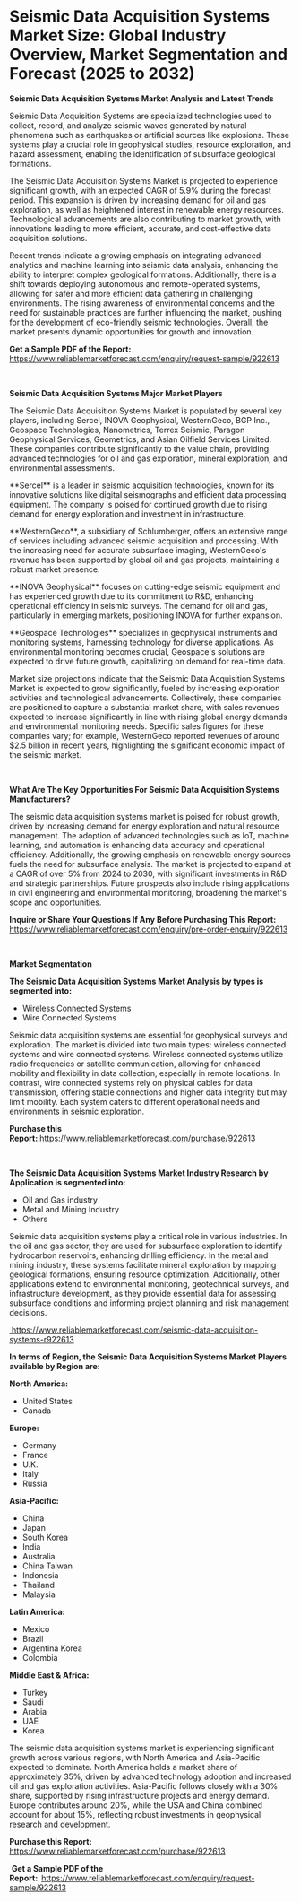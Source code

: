 <p><h1>Seismic Data Acquisition Systems Market Size: Global Industry Overview, Market Segmentation and Forecast (2025 to 2032)</h1></p><p><strong>Seismic Data Acquisition Systems Market Analysis and Latest Trends</strong></p>
<p><p>Seismic Data Acquisition Systems are specialized technologies used to collect, record, and analyze seismic waves generated by natural phenomena such as earthquakes or artificial sources like explosions. These systems play a crucial role in geophysical studies, resource exploration, and hazard assessment, enabling the identification of subsurface geological formations.</p><p>The Seismic Data Acquisition Systems Market is projected to experience significant growth, with an expected CAGR of 5.9% during the forecast period. This expansion is driven by increasing demand for oil and gas exploration, as well as heightened interest in renewable energy resources. Technological advancements are also contributing to market growth, with innovations leading to more efficient, accurate, and cost-effective data acquisition solutions.</p><p>Recent trends indicate a growing emphasis on integrating advanced analytics and machine learning into seismic data analysis, enhancing the ability to interpret complex geological formations. Additionally, there is a shift towards deploying autonomous and remote-operated systems, allowing for safer and more efficient data gathering in challenging environments. The rising awareness of environmental concerns and the need for sustainable practices are further influencing the market, pushing for the development of eco-friendly seismic technologies. Overall, the market presents dynamic opportunities for growth and innovation.</p></p>
<p><strong>Get a Sample PDF of the Report:&nbsp;</strong> <a href="https://www.reliablemarketforecast.com/enquiry/request-sample/922613?utm_campaign=2947&utm_medium=2&utm_source=Github&utm_content=ia&utm_term=18042025&utm_id=seismic-data-acquisition-systems">https://www.reliablemarketforecast.com/enquiry/request-sample/922613</a></p>
<p>&nbsp;</p>
<p><strong>Seismic Data Acquisition Systems Major Market Players</strong></p>
<p><p>The Seismic Data Acquisition Systems Market is populated by several key players, including Sercel, INOVA Geophysical, WesternGeco, BGP Inc., Geospace Technologies, Nanometrics, Terrex Seismic, Paragon Geophysical Services, Geometrics, and Asian Oilfield Services Limited. These companies contribute significantly to the value chain, providing advanced technologies for oil and gas exploration, mineral exploration, and environmental assessments.</p><p>**Sercel** is a leader in seismic acquisition technologies, known for its innovative solutions like digital seismographs and efficient data processing equipment. The company is poised for continued growth due to rising demand for energy exploration and investment in infrastructure.</p><p>**WesternGeco**, a subsidiary of Schlumberger, offers an extensive range of services including advanced seismic acquisition and processing. With the increasing need for accurate subsurface imaging, WesternGeco's revenue has been supported by global oil and gas projects, maintaining a robust market presence.</p><p>**INOVA Geophysical** focuses on cutting-edge seismic equipment and has experienced growth due to its commitment to R&D, enhancing operational efficiency in seismic surveys. The demand for oil and gas, particularly in emerging markets, positioning INOVA for further expansion.</p><p>**Geospace Technologies** specializes in geophysical instruments and monitoring systems, harnessing technology for diverse applications. As environmental monitoring becomes crucial, Geospace's solutions are expected to drive future growth, capitalizing on demand for real-time data.</p><p>Market size projections indicate that the Seismic Data Acquisition Systems Market is expected to grow significantly, fueled by increasing exploration activities and technological advancements. Collectively, these companies are positioned to capture a substantial market share, with sales revenues expected to increase significantly in line with rising global energy demands and environmental monitoring needs. Specific sales figures for these companies vary; for example, WesternGeco reported revenues of around $2.5 billion in recent years, highlighting the significant economic impact of the seismic market.</p></p>
<p>&nbsp;</p>
<p><strong>What Are The Key Opportunities For Seismic Data Acquisition Systems Manufacturers?</strong></p>
<p><p>The seismic data acquisition systems market is poised for robust growth, driven by increasing demand for energy exploration and natural resource management. The adoption of advanced technologies such as IoT, machine learning, and automation is enhancing data accuracy and operational efficiency. Additionally, the growing emphasis on renewable energy sources fuels the need for subsurface analysis. The market is projected to expand at a CAGR of over 5% from 2024 to 2030, with significant investments in R&D and strategic partnerships. Future prospects also include rising applications in civil engineering and environmental monitoring, broadening the market's scope and opportunities.</p></p>
<p><strong>Inquire or Share Your Questions If Any Before Purchasing This Report:</strong> <a href="https://www.reliablemarketforecast.com/enquiry/pre-order-enquiry/922613?utm_campaign=2947&utm_medium=2&utm_source=Github&utm_content=ia&utm_term=18042025&utm_id=seismic-data-acquisition-systems">https://www.reliablemarketforecast.com/enquiry/pre-order-enquiry/922613</a></p>
<p>&nbsp;</p>
<p><strong>Market Segmentation</strong></p>
<p><strong>The Seismic Data Acquisition Systems Market Analysis by types is segmented into:</strong></p>
<p><ul><li>Wireless Connected Systems</li><li>Wire Connected Systems</li></ul></p>
<p><p>Seismic data acquisition systems are essential for geophysical surveys and exploration. The market is divided into two main types: wireless connected systems and wire connected systems. Wireless connected systems utilize radio frequencies or satellite communication, allowing for enhanced mobility and flexibility in data collection, especially in remote locations. In contrast, wire connected systems rely on physical cables for data transmission, offering stable connections and higher data integrity but may limit mobility. Each system caters to different operational needs and environments in seismic exploration.</p></p>
<p><strong>Purchase this Report:&nbsp;</strong><a href="https://www.reliablemarketforecast.com/purchase/922613?utm_campaign=2947&utm_medium=2&utm_source=Github&utm_content=ia&utm_term=18042025&utm_id=seismic-data-acquisition-systems">https://www.reliablemarketforecast.com/purchase/922613</a></p>
<p>&nbsp;</p>
<p><strong>The Seismic Data Acquisition Systems Market Industry Research by Application is segmented into:</strong></p>
<p><ul><li>Oil and Gas industry</li><li>Metal and Mining Industry</li><li>Others</li></ul></p>
<p><p>Seismic data acquisition systems play a critical role in various industries. In the oil and gas sector, they are used for subsurface exploration to identify hydrocarbon reservoirs, enhancing drilling efficiency. In the metal and mining industry, these systems facilitate mineral exploration by mapping geological formations, ensuring resource optimization. Additionally, other applications extend to environmental monitoring, geotechnical surveys, and infrastructure development, as they provide essential data for assessing subsurface conditions and informing project planning and risk management decisions.</p></p>
<p><a href="https://www.reliablemarketforecast.com/seismic-data-acquisition-systems-r922613?utm_campaign=2947&utm_medium=2&utm_source=Github&utm_content=ia&utm_term=18042025&utm_id=seismic-data-acquisition-systems">&nbsp;https://www.reliablemarketforecast.com/seismic-data-acquisition-systems-r922613</a></p>
<p><strong>In terms of Region, the Seismic Data Acquisition Systems Market Players available by Region are:</strong></p>
<p>
    <p> <strong> North America: </strong>
        <ul>
            <li>United States</li>
            <li>Canada</li>
        </ul>
        </p> 
    <p> <strong> Europe: </strong>
        <ul>
            <li>Germany</li>
            <li>France</li>
            <li>U.K.</li>
            <li>Italy</li>
            <li>Russia</li>
        </ul>
        </p> 
    <p> <strong> Asia-Pacific: </strong>
        <ul>
            <li>China</li>
            <li>Japan</li>
            <li>South Korea</li>
            <li>India</li>
            <li>Australia</li>
            <li>China Taiwan</li>
            <li>Indonesia</li>
            <li>Thailand</li>
            <li>Malaysia</li>
        </ul>
        </p> 
    <p> <strong> Latin America: </strong>
        <ul>
            <li>Mexico</li>
            <li>Brazil</li>
            <li>Argentina Korea</li>
            <li>Colombia</li>
        </ul>
        </p> 
    <p> <strong> Middle East & Africa: </strong>
        <ul>
            <li>Turkey</li>
            <li>Saudi</li>
            <li>Arabia</li>
            <li>UAE</li>
            <li>Korea</li>
        </ul>
    </p>
    </p>
<p><p>The seismic data acquisition systems market is experiencing significant growth across various regions, with North America and Asia-Pacific expected to dominate. North America holds a market share of approximately 35%, driven by advanced technology adoption and increased oil and gas exploration activities. Asia-Pacific follows closely with a 30% share, supported by rising infrastructure projects and energy demand. Europe contributes around 20%, while the USA and China combined account for about 15%, reflecting robust investments in geophysical research and development.</p></p>
<p><strong>Purchase this Report: </strong><a href="https://www.reliablemarketforecast.com/purchase/922613?utm_campaign=2947&utm_medium=2&utm_source=Github&utm_content=ia&utm_term=18042025&utm_id=seismic-data-acquisition-systems">https://www.reliablemarketforecast.com/purchase/922613</a></p>
<p>&nbsp;<strong>Get a Sample PDF of the Report:&nbsp;&nbsp;</strong><a href="https://www.reliablemarketforecast.com/enquiry/request-sample/922613?utm_campaign=2947&utm_medium=2&utm_source=Github&utm_content=ia&utm_term=18042025&utm_id=seismic-data-acquisition-systems">https://www.reliablemarketforecast.com/enquiry/request-sample/922613</a></p>
<p><strong></strong></p>
<p><p></p><p></p><p></p></p>